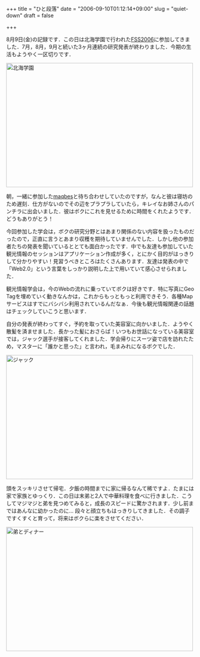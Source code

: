 +++
title = "ひと段落"
date = "2006-09-10T01:12:14+09:00"
slug = "quiet-down"
draft = false

+++

<p>8月9日(金)の記録です．この日は北海学園で行われた<a href="http://fss2006.eli.hokkai-s-u.ac.jp/">FSS2006</a>に参加してきました．7月，8月，9月と続いた3ヶ月連続の研究発表が終わりました．今期の生活もようやく一区切りです．</p>
<p><a href="http://www.flickr.com/photos/june29/238367682/" title="Photo Sharing"><img src="http://static.flickr.com/96/238367682_6bb3f6fd74.jpg" width="500" height="333" alt="北海学園" /></a></p>
<p>朝，一緒に参加した<a href="http://f17.aaa.livedoor.jp/~katumen/blog/">maqbes</a>と待ち合わせしていたのですが，なんと彼は寝坊のため遅刻．仕方がないのでその辺をプラプラしていたら，キレイなお姉さんのパンチラに出会いました．彼はボクにこれを見せるために時間をくれたようです．どうもありがとう！</p>
<p>今回参加した学会は，ボクの研究分野とはあまり関係のない内容を扱ったものだったので，正直に言うとあまり収穫を期待していませんでした．しかし他の参加者たちの発表を聞いているととても面白かったです．中でも友達も参加していた観光情報のセッションはアプリケーション作成が多く，とにかく目的がはっきりして分かりやすい！見習うべきところはたくさんあります．友達は発表の中で「Web2.0」という言葉をしっかり説明した上で用いていて感心させられました．</p>
<p>観光情報学会は，今のWebの流れに乗っていてボクは好きです．特に写真にGeo Tagを埋めていく動きなんかは，これからもっともっと利用できそう．各種Mapサービスはすでにバシバシ利用されているんだなぁ．今後も観光情報関連の話題はチェックしていこうと思います．</p>
<p>自分の発表が終わってすぐ，予約を取っていた美容室に向かいました．ようやく散髪を済ませました．長かった髪におさらば！いつもお世話になっている美容室では，ジャック選手が接客してくれました．学会帰りにスーツ姿で店を訪れたため，マスターに「誰かと思った」と言われ，毛まみれになるボクでした．</p>
<p><a href="http://www.flickr.com/photos/june29/238374306/" title="Photo Sharing"><img src="http://static.flickr.com/93/238374306_7c4d6f094a.jpg" width="500" height="333" alt="ジャック" /></a></p>
<p>頭をスッキリさせて帰宅．夕飯の時間までに家に帰るなんて稀ですよ．たまには家で家族とゆっくり．この日は末弟と2人で中華料理を食べに行きました．こうしてマジマジと弟を見つめてみると，成長のスピードに驚かされます．少し前まではあんなに幼かったのに… 段々と顔立ちもはっきりしてきました．その調子ですくすくと育って，将来はボクらに楽をさせてください．</p>
<p><a href="http://www.flickr.com/photos/june29/238374470/" title="Photo Sharing"><img src="http://static.flickr.com/88/238374470_7d9c32100a.jpg" width="500" height="333" alt="弟とディナー" /></a></p>
